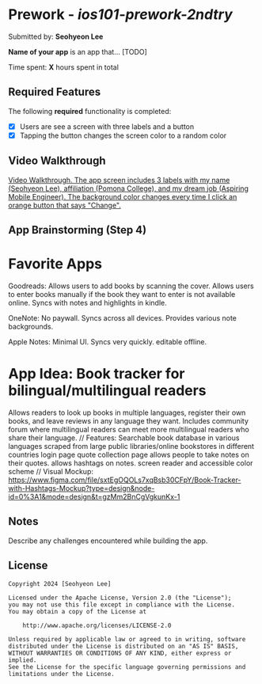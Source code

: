 # Prework - *ios101-prework-2ndtry*

Submitted by: **Seohyeon Lee**

**Name of your app** is an app that... [TODO] 

Time spent: **X** hours spent in total

## Required Features

The following **required** functionality is completed:

- [x] Users are see a screen with three labels and a button
- [x] Tapping the button changes the screen color to a random color
 
## Video Walkthrough

[Video Walkthrough. The app screen includes 3 labels with my name (Seohyeon Lee), affiliation (Pomona College), and my dream job (Aspiring Mobile Engineer). The background color changes every time I click an orange button that says "Change".](https://github.com/seohyeonlee2020/codepath-ios101-prework/blob/e5d0995d37bf74557c2e45d4dea61d80e9954cf1/ios-prework.gif)

## App Brainstorming (Step 4)

# Favorite Apps

Goodreads: Allows users to add books by scanning the cover. Allows users to enter books manually if the book they want to enter is not available online. Syncs with notes and highlights in kindle. 

OneNote: No paywall. Syncs across all devices. Provides various note backgrounds. 

Apple Notes: Minimal UI. Syncs very quickly. editable offline. 

# App Idea: Book tracker for bilingual/multilingual readers
Allows readers to look up books in multiple languages, register their own books, and leave reviews in any language they want. Includes community forum where multilingual readers can meet more multilingual readers who share their language. //
Features:
Searchable book database in various languages scraped from large public libraries/online bookstores in different countries
login page
quote collection page
allows people to take notes on their quotes. allows hashtags on notes. 
screen reader and accessible color scheme //
Visual Mockup: https://www.figma.com/file/sxtEgOQOLs7xqBsb30CFpY/Book-Tracker-with-Hashtags-Mockup?type=design&node-id=0%3A1&mode=design&t=gzMm2BnCgVgkunKx-1

## Notes

Describe any challenges encountered while building the app.


## License

    Copyright 2024 [Seohyeon Lee] 

    Licensed under the Apache License, Version 2.0 (the "License");
    you may not use this file except in compliance with the License.
    You may obtain a copy of the License at

        http://www.apache.org/licenses/LICENSE-2.0

    Unless required by applicable law or agreed to in writing, software
    distributed under the License is distributed on an "AS IS" BASIS,
    WITHOUT WARRANTIES OR CONDITIONS OF ANY KIND, either express or implied.
    See the License for the specific language governing permissions and
    limitations under the License.
